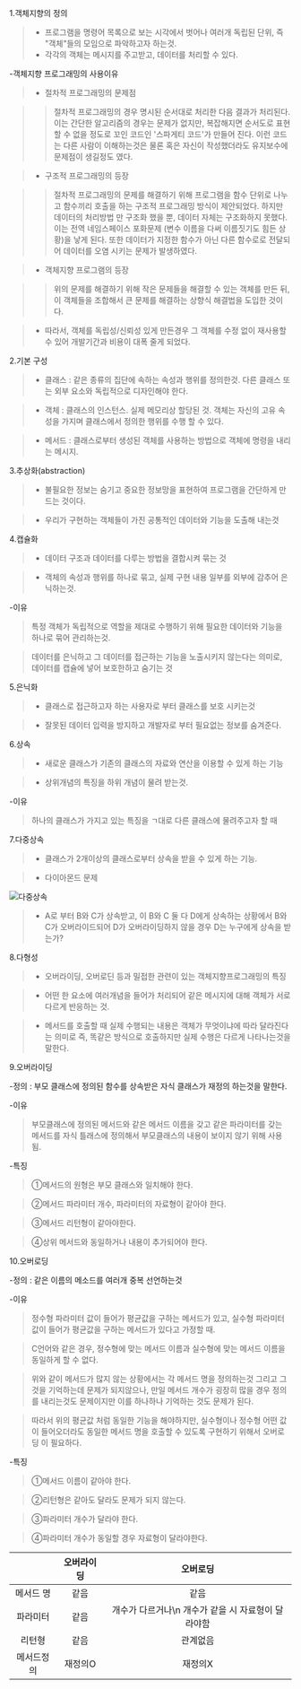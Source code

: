 1.객체지향의 정의

>* 프로그램을 명령어 목록으로 보는 시각에서 벗어나 여러개 독립된 단위, 즉 "객체"들의 모임으로 파악하고자 하는것.
>* 각각의 객체는 메시지를 주고받고, 데이터를 처리할 수 있다.

-객체지향 프로그래밍의 사용이유

>* 절차적 프로그래밍의 문제점

>> 절차적 프로그래밍의 경우 명시된 순서대로 처리한 다음 결과가 처리된다. 이는 간단한 알고리즘의 경우는 문제가 없지만, 복잡해지면 순서도로 표현할 수 없을 정도로 꼬인 코드인 '스파게티 코드'가 만들어 진다. 이런 코드는 다른 사람이 이해하는것은 물론 혹은 자신이 작성했더라도 유지보수에 문제점이 생길정도 였다.

>* 구조적 프로그래밍의 등장

>>절차적 프로그래밍의 문제를 해결하기 위해 프로그램을 함수 단위로 나누고 함수끼리 호출을 하는 구조적 프로그래밍 방식이 제안되었다. 하지만 데이터의 처리방법 만 구조화 했을 뿐, 데이터 자체는 구조화하지 못했다. 이는 전역 네임스페이스 포화문제 (변수 이름을 다써 이름짓기도 힘든 상황)을 낳게 된다. 또한 데이터가 지정한 함수가 아닌 다른 함수로로 전달되어 데이터를 오염 시키는 문제가 발생하였다.

>* 객체지향 프로그램의 등장

>>위의 문제를 해결하기 위해 작은 문제들을 해결할 수 있는 객체를 만든 뒤, 이 객체들을 조합해서 큰 문제를 해결하는 상향식 해결법을 도입한 것이다.

>* 따라서, 객체를 독립성/신뢰성 있게 만든경우 그 객체를 수정 없이 재사용할 수 있어 개발기간과 비용이 대폭 줄게 되었다.

2.기본 구성

>* 클래스 : 같은 종류의 집단에 속하는 속성과 행위를 정의한것. 다른 클래스 또는 외부 요소와 독립적으로 디자인해야 한다.

>* 객체 : 클래스의 인스턴스. 실제 메모리상 할당된 것. 객체는 자신의 고유 속성을 가지며 클래스에서 정의한 행위를 수행 할 수 있다.

>* 메서드 : 클래스로부터 생성된 객체를 사용하는 방법으로 객체에 명령을 내리는 메시지.


3.추상화(abstraction)

>* 불필요한 정보는 숨기고 중요한 정보망을 표현하여 프로그램을 간단하게 만드는 것이다. 

>* 우리가 구현하는 객체들이 가진 공통적인 데이터와 기능을 도출해 내는것

4.캡슐화

>* 데이터 구조과 데이터를 다루는 방법을 결합시켜 묶는 것

>* 객체의 속성과 행위를 하나로 묶고, 실제 구현 내용 일부를 외부에 감추어 은닉하는것.

-이유

>특정 객체가 독립적으로 역할을 제대로 수행하기 위해 필요한 데이터와 기능을 하나로 묶어 관리하는것.

>데이터를 은닉하고 그 데이터를 접근하는 기능을 노출시키지 않는다는 의미로, 데이터를 캡슐에 넣어 보호한하고 숨기는 것

5.은닉화

>* 클래스로 접근하고자 하는 사용자로 부터 클래스를 보호 시키는것

>* 잘못된 데이터 입력을 방지하고 개발자로 부터 필요없는 정보를 숨겨준다.

6.상속

>* 새로운 클래스가 기존의 클래스의 자료와 연산을 이용할 수 있게 하는 기능

>* 상위개념의 특징을 하위 개념이 물려 받는것.

-이유
>하나의 클래스가 가지고 있는 특징을 ㄱ대로 다른 클래스에 물려주고자 할 때


7.다중상속

>* 클래스가 2개이상의 클래스로부터 상속을 받을 수 있게 하는 기능.

>* 다이아몬드 문제

![다중상속](https://upload.wikimedia.org/wikipedia/commons/thumb/8/8e/Diamond_inheritance.svg/440px-Diamond_inheritance.svg.png)

>* A로 부터 B와 C가 상속받고, 이 B와 C 둘 다 D에게 상속하는 상황에서 B와 C가 오버라이드되어 D가 오버라이딩하지 않을 경우 D는 누구에게 상속을 받는가?

8.다형성

>* 오버라이딩, 오버로딘 등과 밀접한 관련이 있는 객체지향프로그래밍의 특징

>* 어떤 한 요소에 여러개념을 들어가 처리되어 같은 메시지에 대해 객체가 서로 다르게 반응하는 것.

>* 메서드를 호출할 때 실제 수행되는 내용은 객체가 무엇이냐에 따라 달라진다는 의미로 즉, 똑같은 방식으로 호출하지만 실제 수행은 다르게 나타나는것을 말한다. 


9.오버라이딩

-정의 : 부모 클래스에 정의된 함수를 상속받은 자식 클래스가 재정의 하는것을 말한다.

-이유

>부모클래스에 정의된 메서드와 같은 메서드 이름을 갖고 같은 파라미터를 갖는 메서드를 자식 틀래스에 정의해서 부모클래스의 내용이 보이지 않기 위해 사용됨.

-특징

>①메서드의 원형은 부모 클래스와 일치해야 한다.

>②메서드 파라미터 개수, 파라미터의 자료형이 같아야 한다.

>③메서드 리턴형이 같아야한다.

>④상위 메서드와 동일하거나 내용이 추가되어야 한다.

10.오버로딩

-정의 : 같은 이름의 메소드를 여러개 중복 선언하는것

-이유

>정수형 파라미터 값이 들어가 평균값을 구하는 메서드가 있고, 실수형 파라미터 값이 들어가 평균값을 구하는 메서드가 있다고 가정할 때.

>C언어와 같은 경우, 정수형에 맞는 메서드 이름과 실수형에 맞는 메서드 이름을 동일하게 할 수 없다.

>위와 같이 메서드가 많지 않는 상황에서는 각 메서드 명을 정의하는것 그리고 그것을 기억하는데 문제가 되지않으나, 만일 메서드 개수가 굉장히 많을 경우 정의를 내리는것도 문제이지만 이를 하나하나 기억하는 것도 문제가 된다.

>따라서 위의 평균값 처럼 동일한 기능을 해야하지만, 실수형이나 정수형 어떤 값이 들어오더라도 동일한 메서드 명을 호출할 수 있도록 구현하기 위해서 오버로딩 이 필요하다.

-특징
>①메서드 이름이 같아야 한다.

>②리턴형은 같아도 달라도 문제가 되지 않는다.

>③파라미터 개수가 달라야 한다.

>④파라미터 개수가 동일할 경우 자료형이 달라야한다.


|   | 오버라이딩  | 오버로딩  |
|:-:|:-:|:-:|
| 메서드 명  | 같음  | 같음  |
| 파라미터  | 같음  | 개수가 다르거나\n 개수가 같을 시 자료형이 달라야함  |
| 리턴형  | 같음  | 관계없음  |
| 메서드정의  | 재정의O  | 재정의X  |

